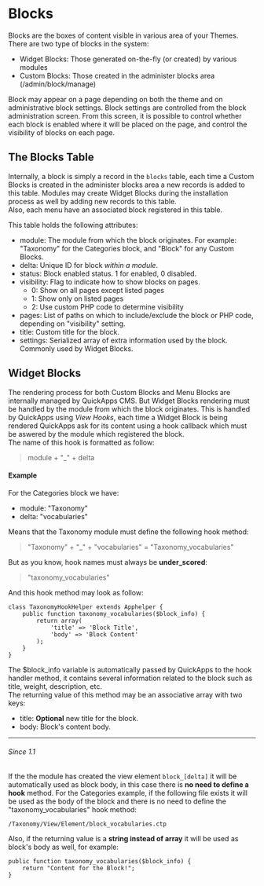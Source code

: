 Blocks
======

Blocks are the boxes of content visible in various area of your Themes.  
There are two type of blocks in the system:

- Widget Blocks: Those generated on-the-fly (or created) by various modules
- Custom Blocks: Those created in the administer blocks area (/admin/block/manage)

Block may appear on a page depending on both the theme and on administrative block settings. Block settings are controlled from the block
administration screen. From this screen, it is possible to control whether each block is enabled where it will be placed on the page, and
control the visibility of blocks on each page.


The Blocks Table
----------------

Internally, a block is simply a record in the `blocks` table, each time a Custom Blocks is created in the administer blocks area a new records is
added to this table. Modules may create Widget Blocks during the installation process as well by adding new records to this table.  
Also, each menu have an associated block registered in this table.

This table holds the following attributes:


-	module:
	The module from which the block originates. For example: "Taxonomy" for the Categories block, and "Block" for any Custom Blocks.
-	delta:
	Unique ID for block _within a module_.
-	status:
	Block enabled status. 1 for enabled, 0 disabled.
-	visibility:
	Flag to indicate how to show blocks on pages.
	- 0: Show on all pages except listed pages
	- 1: Show only on listed pages
	- 2: Use custom PHP code to determine visibility
-	pages: List of paths on which to include/exclude the block or PHP code, depending on "visibility" setting.
-	title: Custom title for the block.
-	settings: Serialized array of extra information used by the block. Commonly used by Widget Blocks.


Widget Blocks
-------------

The rendering process for both Custom Blocks and Menu Blocks are internally managed by QuickApps CMS. But Widget Blocks rendering must be
handled by the module from which the block originates. This is handled by QuickApps using _View Hooks_, each time a Widget Block is being
rendered QuickApps ask for its content using a hook callback which must be aswered by the module which registered the block.  
The name of this hook is formatted as follow:

> module + "_" + delta


#### Example

For the Categories block we have:

- module: "Taxonomy"
- delta: "vocabularies"


Means that the Taxonomy module must define the following hook method:

> "Taxonomy" + "_" + "vocabularies" = "Taxonomy_vocabularies"

But as you know, hook names must always be **under_scored**:

> "taxonomy_vocabularies"


And this hook method may look as follow:

    class TaxonomyHookHelper extends Apphelper {
        public function taxonomy_vocabularies($block_info) {
			return array(
			    'title' => 'Block Title',
			    'body' => 'Block Content'
			);
        }
    }

The $block_info variable is automatically passed by QuickApps to the hook handler method, it contains several information related to the block
such as title, weight, description, etc.  
The returning value of this method may be an associative array with two keys:

- title: **Optional** new title for the block.
- body: Block's content body.


***


###### Since 1.1

If the the module has created the view element `block_[delta]` it will be automatically used as block body, in this case there is **no need to define a hook**
method. For the Categories example, if the following file exists it will be used as the body of the block and there is no need to define the
"taxonomy_vocabularies" hook method:

    /Taxonomy/View/Element/block_vocabularies.ctp


Also, if the returning value is a **string instead of array** it will be used as block's body as well, for example:

    public function taxonomy_vocabularies($block_info) {
        return "Content for the Block!";
    }
